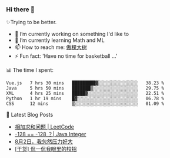 ### Hi there 👋

✨Trying to be better.

<!--
- 😄 Pronouns: ...
- 👯 I’m looking to collaborate on ...
- 🤔 I’m looking for help with ...
- 💬 Ask me about ...
-->

- 🔭 I’m currently working on something I'd like to
- 🌱 I’m currently learning Math and ML
- 📫 How to reach me: [做棵大树](https://beatree.cn)
- ⚡ Fun fact: 'Have no time for basketball ...'

📊 The time I spent:

<!--START_SECTION:waka-->
```text
Vue.js   7 hrs 30 mins   █████████▓░░░░░░░░░░░░░░░   38.23 % 
Java     5 hrs 50 mins   ███████▒░░░░░░░░░░░░░░░░░   29.75 % 
XML      4 hrs 25 mins   █████▓░░░░░░░░░░░░░░░░░░░   22.51 % 
Python   1 hr 19 mins    █▓░░░░░░░░░░░░░░░░░░░░░░░   06.78 % 
CSS      12 mins         ▒░░░░░░░░░░░░░░░░░░░░░░░░   01.09 % 
```
<!--END_SECTION:waka-->

👀 Latest Blog Posts

<!-- BLOG-POST-LIST:START -->
- [相加求和问题 | LeetCode](https://beatree.cn/%e7%9b%b8%e5%8a%a0%e6%b1%82%e5%92%8c%e9%97%ae%e9%a2%98-leetcode.html)
- [-128 == -128 ？| Java Integer](https://beatree.cn/128-128-%ef%bc%9f-java-integer.html)
- [8月2日，我忽然压力好大](http://mortal.beatree.cn/8%e6%9c%882%e6%97%a5%ef%bc%8c%e6%88%91%e5%bf%bd%e7%84%b6%e5%8e%8b%e5%8a%9b%e5%a5%bd%e5%a4%a7.html)
- [[干货] 侃一侃我眼里的校招](https://beatree.cn/%e4%be%83%e4%b8%80%e4%be%83%e6%88%91%e7%9c%bc%e9%87%8c%e7%9a%84%e6%a0%a1%e6%8b%9b-%e5%b9%b2%e8%b4%a7%e5%8d%81%e8%b6%b3.html)
<!-- BLOG-POST-LIST:END -->
